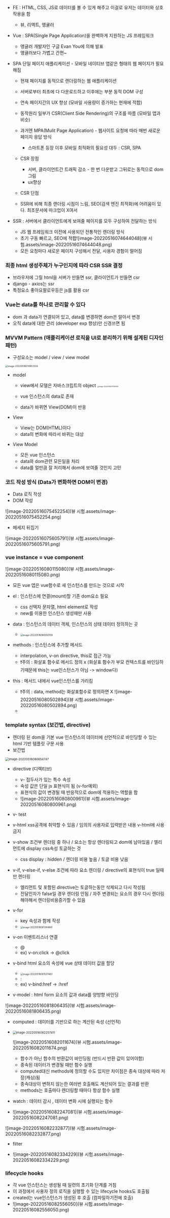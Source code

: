 * FE : HTML, CSS, JS로 데이터를 볼 수 있게 해주고 이걸로 유저는 데이터와 상호작용을 함
  * 뷰, 리액트, 앵귤러



* Vue : SPA(Single Page Application)을 완벽하게 지원하는 JS 프레임워크
  * 앵귤러 개발자인 구글 Evan You에 의해 발표
  * 앵귤러보다 가볍고 간편~



* SPA 단일 페이지 애플리케이션 - 모바일 네이티브 앱같은 형태의 웹 페이지가 필요해짐

  * 현재 페이지를 동적으로 랜더링하는 웹 애플리케이션

  * 서버로부터 최초에 다 다운로드하고 이후에는 부분 동적 DOM 구성

  * 연속 페이지간의 UX 향상 (모바일 사용량이 증가하는 현재에 적합)

  * 동작원리 일부가 CSR(Client Side Rendering)의 구조를 따름 (모바일 앱과 비슷)

  * 과거엔 MPA(Mulit Page Application) - 웹사이트 요청에 따라 매번 새로운 페이지 응답 방식

    * 스마트폰 등장 이후 모바일 최적화의 필요성 대두 : CSR, SPA

    

  * CSR 장점

    *  서버, 클라이언트간 트래픽 감소 - 한 번 다운받고 그뒤로는 동적으로 dom그림
    * ux향상

  *  CSR 단점

    * SSR에 비해 최종 랜더링 시점이 느림, SEO(검색 엔진 최적화)에 어려움이 있다. 최초문서에 마크업이 X여서



* SSR : 서버에서 클라이언트에게 보여줄 페이지를 모두 구성하여 전달하는 방식
  * JS 웹 프레임워크 이전에 사용되던 전통적인 렌더링 방식
  * 초기 구동 빠르고, SEO에 적합![image-20220516074644048](뷰 시험.assets/image-20220516074644048.png)
  * 모든 요청마다 새로운 페이지 구성해서 전달,  사용자 경험이 떨어짐



### 최종 html 생성주체가 누구인지에 따라 CSR SSR 결정

* 브라우저에 그릴 html을 서버가 만들면 ssr, 클라이언트가 만들면 csr
* django - axios는 ssr
* 특정요소 좋아요팔로우등은 js를 활용 csr







### Vue는 data를 하나로 관리할 수 있다

* dom 과 data가 연결되어 있고, data를 변경하면 dom은 알아서 변경
* 오직 data에 대한 관리 (developer exp 향상)만 신경쓰면 됨







### MVVM Pattern (애플리케이션 로직을 UI로 분리하기 위해 설계된 디자인 패턴)

* 구성요소는 model / view  / view model

<img src="뷰 시험.assets/image-20220516074953334.png" alt="image-20220516074953334" style="zoom:50%;" />



* model

  * view에서 모델은 자바스크립트의 object              <img src="뷰 시험.assets/image-20220516075104784.png" alt="image-20220516075104784" style="zoom:33%;" />

  * vue 인스턴스의 data로 존재
  * data가 바뀌면 View(DOM)이 반응

* View
  * View는 DOM(HTML)이다
  * data의 변화에 따라서 바뀌는 대상
* View Model
  * 모든 vue 인스턴스
  * data와 dom관련 모든일을 처리
  * data를 얼만큼 잘 처리해서 dom에 보여줄 것인지 고민



### 코드 작성 방식 (Data가 변화하면 DOM이 변경)

* Data 로직 작성
* DOM 작성

![image-20220516075452254](뷰 시험.assets/image-20220516075452254.png)

* 메세지 뒤집기

![image-20220516075605791](뷰 시험.assets/image-20220516075605791.png)





### vue instance = vue component

![image-20220516080115080](뷰 시험.assets/image-20220516080115080.png)

* 모든 vue 앱은 vue함수로 새 인스턴스를 만드는 것으로 시작
* el : 인스턴스에 연결(mount)할 기존 dom요소 필요
  * css 선택자 문자열, html element로 작성
  * new를 이용한 인스턴스 생성때만 사용
* data : 인스턴스의 데이터 객체, 인스턴스의 상태 데이터 정의하는 곳
  * <img src="뷰 시험.assets/image-20220516080050159.png" alt="image-20220516080050159" style="zoom:50%;" />

* methods : 인스턴스에 추가할 메서드
  * interpolation, v-on directive, this로 접근 가능
  * ❗주의 : 화살표 함수로 메서드 정의 x (화살표 함수가 부모 컨텍스트를 바인딩하기때문에 this는 vue인스턴스가 아님 ->  window다)

* this : 메서드 내에서 vue인스턴스를 가리킴
  * ❗주의 : data, method는 화살표함수로 정의하면 X ![image-20220516080502894](뷰 시험.assets/image-20220516080502894.png)
  *  



### template syntax (보간법, directive)

* 렌더링 된 dom을 기본 vue 인스턴스의 데이터에 선언적으로 바인딩할 수 있는 html 기반 템플릿 구문 사용
* 보간법

<img src="뷰 시험.assets/image-20220516080654747.png" alt="image-20220516080654747" style="zoom:67%;" />

* directive (디렉티브)
  * v- 접두사가 있는 특수 속성
  * 속성 값은 단일 js 표현식이 됨 (v-for예외)
  * 표현식의 값이 변경될 때 반응적으로 dom에 적용하는 역할을 함
  * ![image-20220516080800961](뷰 시험.assets/image-20220516080800961.png)

* v- test
* v-html  xss공격에 취약할 수 있음 / 임의의 사용자로 입력받은 내용 v-html에 사용금지
* v-show 조건부 렌더링 중 하나 / 요소는 항상 렌더링되고 dom에 남아있음 / 엘리먼트에 display css속성 토글하는 것
  * css display : hidden / 렌더링 비용 높음 / 토글 비용 낮음
* v-if, v-else-if, v-else 조건에 따라 요소 렌더링 / directive의 표현식이 true 일때만 렌더링
  * 엘리먼트 및 포함된 directive는 토글하는동안 삭제되고 다시 작성됨
  * 전달인자가 false일 경우 렌더링 안됨 / 자주 변경되는 요소의 경우 다시 렌더링해야해서 렌더링비용증가할 수 있음

* v-for

  * key 속성과 함께 작성
  * <img src="뷰 시험.assets/image-20220516081344841.png" alt="image-20220516081344841" style="zoom:50%;" />

  

* v-on 이벤트리스너 연결
  * @ 
  * ex) v-on:click -> @click

* v-bind html 요소의 속성에 vue 상태 데이터 값을 할당
  * <img src="뷰 시험.assets/image-20220516081537483.png" alt="image-20220516081537483" style="zoom:50%;" />
  * :
  * ex) v-bind:href -> :href
* v-model : html form 요소의 값과 data를 양방향 바인딩

![image-20220516081806435](뷰 시험.assets/image-20220516081806435.png)

* computed : 데이터를 기반으로 하는 계산된 속성 (선언적)

* <img src="뷰 시험.assets/image-20220516082257411.png" alt="image-20220516082257411" style="zoom:67%;" />

  ![image-20220516082011674](뷰 시험.assets/image-20220516082011674.png)

  * 함수가 아닌 함수의 반환값이 바인딩됨 (반드시 반환 값이 있어야함)
  * 종속된 데이터가 변경될 때만 함수 실행
  * computed대신 methods에 정의할 수도 있지만 차이점은 종속 대상에 따라 저장(캐싱)됨
  * 종속대상이 변하지 않는한 여러번 호출해도 계산되어 있는 결과를 반환
  * methods는 호출마다 렌더링할 때마다 항상 함수 실행



* watch : 데이터 감시 , 데이터 변화 시에 실행되는 함수
* ![image-20220516082247081](뷰 시험.assets/image-20220516082247081.png)

![image-20220516082232877](뷰 시험.assets/image-20220516082232877.png)





* filter

* ![image-20220516082334229](뷰 시험.assets/image-20220516082334229.png)







### lifecycle hooks

* 각 vue 인스턴스는 생성될 때 일련의 초기화 단계를 거침
* 이 과정에서 사용자 정의 로직을 실행할 수 있는 lifecycle hooks도 호출됨
* created는 vue인스턴스가 생성된 후 호출 (컴파일하기전에 호출)
* ![image-20220516082556050](뷰 시험.assets/image-20220516082556050.png)

